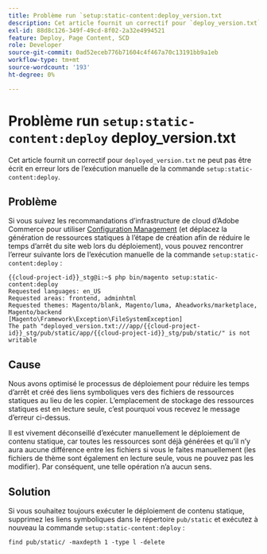 ```yaml
---
title: Problème run `setup:static-content:deploy_version.txt
description: Cet article fournit un correctif pour `deploy_version.txt` n’est pas une erreur en écriture lors de l’exécution manuelle de la commande `setup:static-content:deploy`.
exl-id: 88d8c126-349f-49cd-8f02-2a32e4994521
feature: Deploy, Page Content, SCD
role: Developer
source-git-commit: 0ad52eceb776b71604c4f467a70c13191bb9a1eb
workflow-type: tm+mt
source-wordcount: '193'
ht-degree: 0%

---
```


# Problème run `setup:static-content:deploy` deploy_version.txt

Cet article fournit un correctif pour `deployed_version.txt` ne peut pas être écrit en erreur lors de l’exécution manuelle de la commande `setup:static-content:deploy`.

## Problème

Si vous suivez les recommandations d’infrastructure de cloud d’Adobe Commerce pour utiliser [Configuration Management](/help/how-to/general/magento-cloud-reduce-deployment-downtime-with-configuration-management.md) (et déplacez la génération de ressources statiques à l’étape de création afin de réduire le temps d’arrêt du site web lors du déploiement), vous pouvez rencontrer l’erreur suivante lors de l’exécution manuelle de la commande `setup:static-content:deploy` :

```
{{cloud-project-id}}_stg@i:~$ php bin/magento setup:static-content:deploy
Requested languages: en_US
Requested areas: frontend, adminhtml
Requested themes: Magento/blank, Magento/luma, Aheadworks/marketplace, Magento/backend
[Magento\Framework\Exception\FileSystemException]
The path "deployed_version.txt:///app/{{cloud-project-id}}_stg/pub/static/app/{{cloud-project-id}}_stg/pub/static/" is not writable
```

## Cause

Nous avons optimisé le processus de déploiement pour réduire les temps d’arrêt et créé des liens symboliques vers des fichiers de ressources statiques au lieu de les copier. L’emplacement de stockage des ressources statiques est en lecture seule, c’est pourquoi vous recevez le message d’erreur ci-dessus.

Il est vivement déconseillé d’exécuter manuellement le déploiement de contenu statique, car toutes les ressources sont déjà générées et qu’il n’y aura aucune différence entre les fichiers si vous le faites manuellement (les fichiers de thème sont également en lecture seule, vous ne pouvez pas les modifier). Par conséquent, une telle opération n’a aucun sens.

## Solution

Si vous souhaitez toujours exécuter le déploiement de contenu statique, supprimez les liens symboliques dans le répertoire `pub/static` et exécutez à nouveau la commande `setup:static-content:deploy` :

```
find pub/static/ -maxdepth 1 -type l -delete
```
